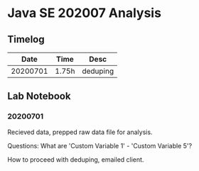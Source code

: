 # Java SE 202007 Analysis

## Timelog

| Date     | Time     | Desc   |
|----------|----------|--------|
| 20200701 | 1.75h    | deduping     |

## Lab Notebook

### 20200701

Recieved data, prepped raw data file for analysis. 

Questions: What are 'Custom Variable 1' - 'Custom Variable 5'?

How to proceed with deduping, emailed client.


